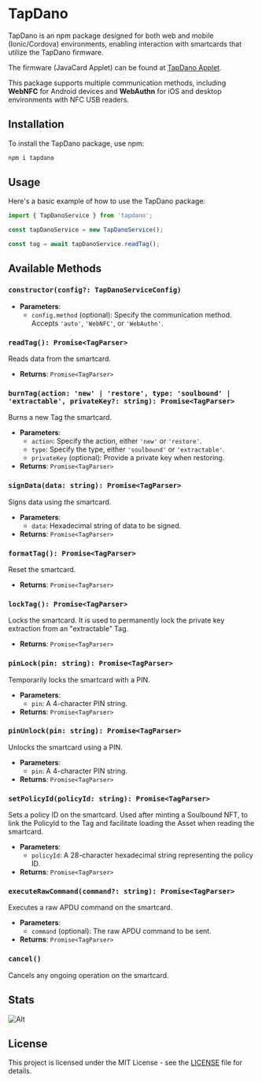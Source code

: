 # TapDano

TapDano is an npm package designed for both web and mobile (Ionic/Cordova) environments, enabling interaction with smartcards that utilize the TapDano firmware.

The firmware (JavaCard Applet) can be found at [TapDano Applet](https://github.com/tapdano/applet).

This package supports multiple communication methods, including **WebNFC** for Android devices and **WebAuthn** for iOS and desktop environments with NFC USB readers.

## Installation

To install the TapDano package, use npm:

```bash
npm i tapdano
```

## Usage

Here's a basic example of how to use the TapDano package:

```javascript
import { TapDanoService } from 'tapdano';

const tapDanoService = new TapDanoService();

const tag = await tapDanoService.readTag();
```

## Available Methods

### `constructor(config?: TapDanoServiceConfig)`
- **Parameters**: 
  - `config.method` (optional): Specify the communication method. Accepts `'auto'`, `'WebNFC'`, or `'WebAuthn'`.

### `readTag(): Promise<TagParser>`
Reads data from the smartcard.
- **Returns**: `Promise<TagParser>`

### `burnTag(action: 'new' | 'restore', type: 'soulbound' | 'extractable', privateKey?: string): Promise<TagParser>`
Burns a new Tag the smartcard.
- **Parameters**:
  - `action`: Specify the action, either `'new'` or `'restore'`.
  - `type`: Specify the type, either `'soulbound'` or `'extractable'`.
  - `privateKey` (optional): Provide a private key when restoring.
- **Returns**: `Promise<TagParser>`

### `signData(data: string): Promise<TagParser>`
Signs data using the smartcard.
- **Parameters**:
  - `data`: Hexadecimal string of data to be signed.
- **Returns**: `Promise<TagParser>`

### `formatTag(): Promise<TagParser>`
Reset the smartcard.
- **Returns**: `Promise<TagParser>`

### `lockTag(): Promise<TagParser>`
Locks the smartcard. It is used to permanently lock the private key extraction from an "extractable" Tag.
- **Returns**: `Promise<TagParser>`

### `pinLock(pin: string): Promise<TagParser>`
Temporarily locks the smartcard with a PIN.
- **Parameters**:
  - `pin`: A 4-character PIN string.
- **Returns**: `Promise<TagParser>`

### `pinUnlock(pin: string): Promise<TagParser>`
Unlocks the smartcard using a PIN.
- **Parameters**:
  - `pin`: A 4-character PIN string.
- **Returns**: `Promise<TagParser>`

### `setPolicyId(policyId: string): Promise<TagParser>`
Sets a policy ID on the smartcard. Used after minting a Soulbound NFT, to link the PolicyId to the Tag and facilitate loading the Asset when reading the smartcard.
- **Parameters**:
  - `policyId`: A 28-character hexadecimal string representing the policy ID.
- **Returns**: `Promise<TagParser>`

### `executeRawCommand(command?: string): Promise<TagParser>`
Executes a raw APDU command on the smartcard.
- **Parameters**:
  - `command` (optional): The raw APDU command to be sent.
- **Returns**: `Promise<TagParser>`

### `cancel()`
Cancels any ongoing operation on the smartcard.

## Stats
![Alt](https://repobeats.axiom.co/api/embed/c706dde39f152a47b19cf720e6c97f9231aa2f14.svg "Repobeats analytics image")

## License
This project is licensed under the MIT License - see the [LICENSE](LICENSE) file for details.
